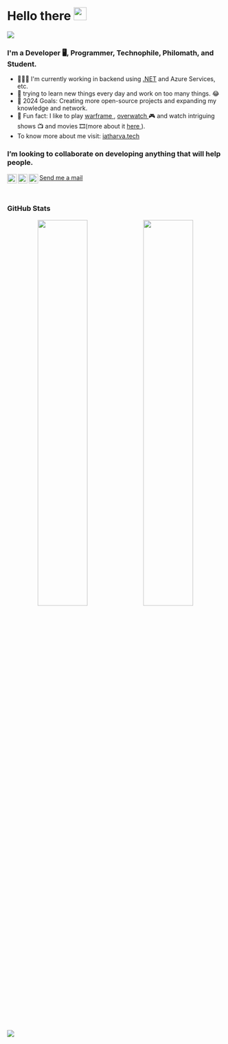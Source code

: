 
# Hello there <img src="https://raw.githubusercontent.com/aemmadi/aemmadi/master/wave.gif" width="30px">
![](https://komarev.com/ghpvc/?username=iatharva&style=flat-square)
### I'm a Developer 🖥, Programmer, Technophile, Philomath, and Student.

- 👨🏽‍💻 I'm currently working in backend using <a href="https://dotnet.microsoft.com/">.NET</a> and Azure Services, etc.
- 🧐 trying to learn new things every day and work on too many things. 😂
- 🥅 2024 Goals: Creating more open-source projects and expanding my knowledge and network.
- 📓 Fun fact: I like to play <a href="https://www.warframe.com/game">warframe </a>, <a href="https://overwatch.blizzard.com/en-us/">overwatch </a>🎮 and watch intriguing shows 📺 and movies 🎞(more about it <a href="https://www.instagram.com/ronin_daedalus/">here </a>).
- To know more about me visit: <a href="https://iatharva.tech"> iatharva.tech </a>

### I’m looking to collaborate on developing anything that will help people.

[<img align="left" alt="iatharva_ | Twitter" width="22px" src="https://raw.githubusercontent.com/rahuldkjain/github-profile-readme-generator/master/src/images/icons/Social/twitter.svg" />][twitter]
[<img align="left" alt="Atharva I | linkedin" width="22px" src="https://raw.githubusercontent.com/rahuldkjain/github-profile-readme-generator/master/src/images/icons/Social/linked-in-alt.svg" />][linkedin]
[<img align="left" alt="iatharva | Stackoverflow" width="22px" src="https://raw.githubusercontent.com/rahuldkjain/github-profile-readme-generator/master/src/images/icons/Social/stack-overflow.svg" />][StackOverflow]
<a href="mailto:atharva464@gmail.com"> Send me a mail </a>
<br>

[twitter]: https://twitter.com/iatharva_ 
[linkedin]: https://www.linkedin.com/in/iatharva/
[stackoverflow]: https://stackoverflow.com/users/5891477/iatharva
<br>

### GitHub Stats

<p align="center">
<img width="48%" src="https://github-readme-streak-stats.herokuapp.com/?user=iatharva&background=2B2B2B&currStreakNum=FFFFFF&sideNums=FFFFFF&sideLabels=FFFFFF&dates=9E9E9E&border=FFFFFF" /> 
<img width="48%" src="https://github-readme-stats.vercel.app/api?username=iatharva&&show_icons=true&title_color=ffffff&icon_color=9a8a7a&text_color=daf7dc&bg_color=2b2b2b" />
</p>


![](https://hit.yhype.me/github/profile?user_id=25875102)
